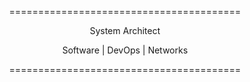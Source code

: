 <p align="center">========================================</p>
<p align="center">System Architect</p>
<p align="center">Software  |  DevOps  |  Networks</p>
<p align="center">========================================</p>
